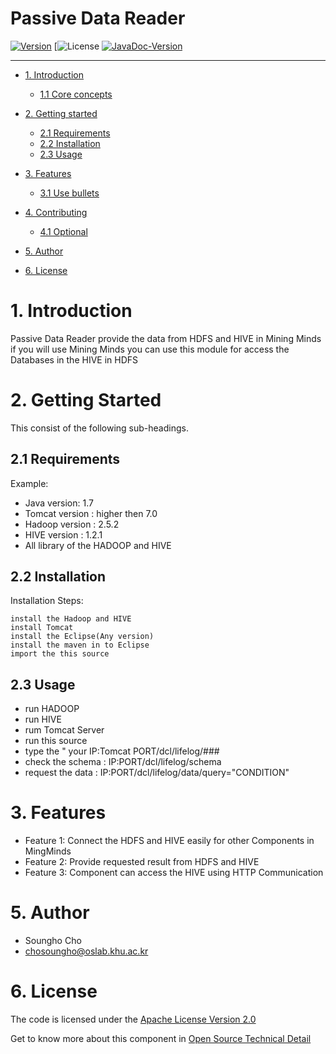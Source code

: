 # Passive Data Reader

<!-- make your own badges from here: http://shields.io/ -->
[![Version](https://img.shields.io/badge/mining%20minds-version%202.5-green.svg)](http://www.miningminds.re.kr/english/)
[![License](https://img.shields.io/badge/Apache%20License%20-Version%202.0-yellowgreen.svg)
[![JavaDoc-Version](https://img.shields.io/badge/JavaDoc-Version%202.5-green.svg)](https://ubiquitous-computing-lab.github.io/Mining-Minds/doc/dcl-doc/passive-data-reader/doc/index.html)

--------------------------

<!-- Update the list and the main body. -->




- [1. Introduction](#1-introduction)
    - [1.1 Core concepts](#11-core-concepts)
   
- [2. Getting started](#2-getting-Started)
    - [2.1 Requirements](#21-requirements)
    - [2.2 Installation](#22-installation)
    - [2.3 Usage](#23-usage)
	
- [3. Features](#3-features)
    - [3.1 Use bullets](#31-use-bullets)
   
- [4. Contributing](#4-contributing)
    - [4.1 Optional](#41-optional)
   
- [5. Author](#5-author)

- [6. License](#6-license)

<!-- Main Body of the Document -->


# 1. Introduction

Passive Data Reader provide the data from HDFS and HIVE in Mining Minds
if you will use Mining Minds you can use this module for access the Databases in the HIVE in HDFS



# 2. Getting Started

This consist of the following sub-headings. 


## 2.1 Requirements

Example:
- Java version: 1.7
- Tomcat version : higher then 7.0
- Hadoop version : 2.5.2
- HIVE version : 1.2.1
- All library of the HADOOP and HIVE

## 2.2 Installation

Installation Steps:
```
install the Hadoop and HIVE
install Tomcat 
install the Eclipse(Any version)
install the maven in to Eclipse
import the this source

```


## 2.3 Usage

- run HADOOP
- run HIVE
- rum Tomcat Server
- run this source
- type the " your IP:Tomcat PORT/dcl/lifelog/###
- check the schema : IP:PORT/dcl/lifelog/schema
- request the data : IP:PORT/dcl/lifelog/data/query="CONDITION"


# 3. Features



- Feature 1: Connect the HDFS and HIVE easily for other Components in MingMinds
- Feature 2: Provide requested result from HDFS and HIVE
- Feature 3: Component can access the HIVE using HTTP Communication


# 5. Author

-  Soungho Cho
-  chosoungho@oslab.khu.ac.kr


# 6. License

The code is licensed under the [Apache License Version 2.0](http://www.apache.org/licenses/LICENSE-2.0)
<br>
 
Get to know more about this component in [Open Source Technical Detail](http://www.miningminds.re.kr/wp-content/uploads/2017/01/Opensource-Progrees.pdf)

